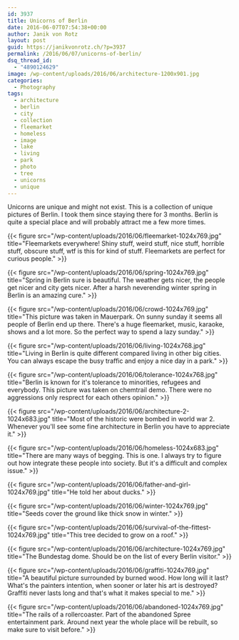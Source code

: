 ```yaml
---
id: 3937
title: Unicorns of Berlin
date: 2016-06-07T07:54:38+00:00
author: Janik von Rotz
layout: post
guid: https://janikvonrotz.ch/?p=3937
permalink: /2016/06/07/unicorns-of-berlin/
dsq_thread_id:
  - "4890124629"
image: /wp-content/uploads/2016/06/architecture-1200x901.jpg
categories:
  - Photography
tags:
  - architecture
  - berlin
  - city
  - collection
  - fleemarket
  - homeless
  - image
  - lake
  - living
  - park
  - photo
  - tree
  - unicorns
  - unique
---
```

Unicorns are unique and might not exist. This is a collection of unique pictures of Berlin. I took them since staying there for 3 months. Berlin is quite a special place and will probably attract me a few more times.
<!--more-->

{{< figure src="/wp-content/uploads/2016/06/fleemarket-1024x769.jpg" title="Fleemarkets everywhere! Shiny stuff, weird stuff, nice stuff, horrible stuff, obscure stuff, wtf is this for kind of stuff. Fleemarkets are perfect for curious people." >}}

{{< figure src="/wp-content/uploads/2016/06/spring-1024x769.jpg" title="Spring in Berlin sure is beautiful. The weather gets nicer, the people get nicer and city gets nicer. After a harsh neverending winter spring in Berlin is an amazing cure." >}}

{{< figure src="/wp-content/uploads/2016/06/crowd-1024x769.jpg" title="This picture was taken  in Mauerpark. On sunny sunday it seems all people of Berlin end up there. There's a huge fleemarket, music, karaoke, shows and a lot more. So the perfect way to spend a lazy sunday." >}}

{{< figure src="/wp-content/uploads/2016/06/living-1024x768.jpg" title="Living in Berlin is quite different compared living in other big cities. You can always escape the busy traffic and enjoy a nice day in a park." >}}

{{< figure src="/wp-content/uploads/2016/06/tolerance-1024x768.jpg" title="Berlin is known for it's tolerance to minorities, refugees and everybody. This picture was taken on chemtrail demo. There were no aggressions only resprect for each others opinion." >}}

{{< figure src="/wp-content/uploads/2016/06/architecture-2-1024x683.jpg" title="Most of the historic were bombed in world war 2. Whenever you'll see some fine architecture in Berlin you have to appreciate it." >}}

{{< figure src="/wp-content/uploads/2016/06/homeless-1024x683.jpg" title="There are many ways of begging. This is one. I always try to figure out how integrate these people into society. But it's a difficult and complex issue." >}}

{{< figure src="/wp-content/uploads/2016/06/father-and-girl-1024x769.jpg" title="He told her about ducks." >}}

{{< figure src="/wp-content/uploads/2016/06/winter-1024x769.jpg" title="Seeds cover the ground like thick snow in winter." >}}

{{< figure src="/wp-content/uploads/2016/06/survival-of-the-fittest-1024x769.jpg" title="This tree decided to grow on a roof." >}}

{{< figure src="/wp-content/uploads/2016/06/architecture-1024x769.jpg" title="The Bundestag dome.  Should be on the list of every Berlin visitor." >}}

{{< figure src="/wp-content/uploads/2016/06/graffiti-1024x769.jpg" title="A beautiful picture surrounded by burned wood. How long will it last? What's the painters intention, when sooner or later his art is destroyed? Graffiti never lasts long and that's what it makes special to me." >}}

{{< figure src="/wp-content/uploads/2016/06/abandoned-1024x769.jpg" title="The rails of a rollercoaster. Part of the abandoned Spree entertainment park. Around next year the whole place will be rebuilt, so make sure to visit before." >}}